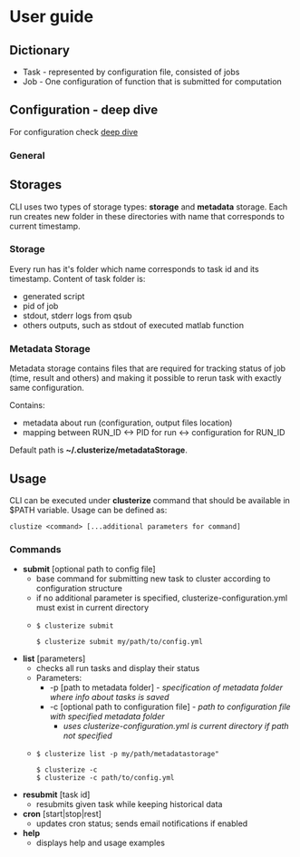 # User guide

## Dictionary

- Task - represented by configuration file, consisted of jobs
- Job - One configuration of function that is submitted for computation


## Configuration - deep dive

For configuration check [deep dive](CONFIGURATION.md)


### General


## Storages

CLI uses two types of storage types: **storage** and **metadata** storage.
Each run creates new folder in these directories with name that corresponds
to current timestamp.

### Storage

Every run has it's folder which name corresponds to task id and its timestamp.
Content of task folder is:
- generated script
- pid of job
- stdout, stderr logs from qsub
- others outputs, such as stdout of executed matlab function

### Metadata Storage

Metadata storage contains files that are required for tracking status of job 
(time, result and others) and making it possible to rerun task with exactly same configuration.

Contains:
- metadata about run (configuration, output files location)
- mapping between RUN_ID <-> PID for run <-> configuration for RUN_ID

Default path is **~/.clusterize/metadataStorage**.




## Usage
CLI can be executed under **clusterize** command that should be available in $PATH variable.
Usage can be defined as:
```
clustize <command> [...additional parameters for command]
```

### Commands

 * **submit** [optional path to config file] 
    * base command for submitting new task to cluster according to configuration structure
    * if no additional parameter is specified, clusterize-configuration.yml must exist in current directory
    * ```
      $ clusterize submit
      ```
      ``` 
      $ clusterize submit my/path/to/config.yml  
 * **list** [parameters] 
     * checks all run tasks and display their status
     * Parameters:
        * -p [path to metadata folder] - *specification of metadata folder where info about tasks is saved*
        * -c [optional path to configuration file] - *path to configuration file with specified metadata folder*
            * *uses clusterize-configuration.yml is current directory if path not specified*
     * ```
       $ clusterize list -p my/path/metadatastorage"
       ```
       ``` 
       $ clusterize -c
       $ clusterize -c path/to/config.yml
 * **resubmit** [task id]
     * resubmits given task while keeping historical data
 * **cron** [start|stop|rest]
    * updates cron status; sends email notifications if enabled
 * **help**
    * displays help and usage examples   
